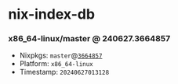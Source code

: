 # nix-index-db
### x86_64-linux/master @ 240627.3664857
- Nixpkgs: `master`@[`3664857`](https://github.com/NixOS/nixpkgs/commit/3664857c48feacb35770c00abfdc671e55849be5)
- Platform: `x86_64-linux`
- Timestamp: `20240627013128`
